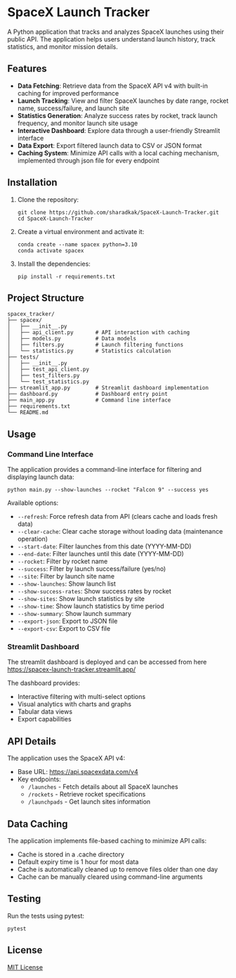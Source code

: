 # SpaceX Launch Tracker

A Python application that tracks and analyzes SpaceX launches using their public API. The application helps users understand launch history, track statistics, and monitor mission details.

## Features

- **Data Fetching**: Retrieve data from the SpaceX API v4 with built-in caching for improved performance
- **Launch Tracking**: View and filter SpaceX launches by date range, rocket name, success/failure, and launch site
- **Statistics Generation**: Analyze success rates by rocket, track launch frequency, and monitor launch site usage
- **Interactive Dashboard**: Explore data through a user-friendly Streamlit interface
- **Data Export**: Export filtered launch data to CSV or JSON format
- **Caching System**: Minimize API calls with a local caching mechanism, implemented through json file for every endpoint

## Installation

1. Clone the repository:
   ```
   git clone https://github.com/sharadkak/SpaceX-Launch-Tracker.git
   cd SpaceX-Launch-Tracker
   ```

2. Create a virtual environment and activate it:
   ```
   conda create --name spacex python=3.10
   conda activate spacex
   ```

3. Install the dependencies:
   ```
   pip install -r requirements.txt
   ```

## Project Structure

```
spacex_tracker/
├── spacex/
│   ├── __init__.py
│   ├── api_client.py       # API interaction with caching
│   ├── models.py           # Data models
│   ├── filters.py          # Launch filtering functions
│   └── statistics.py       # Statistics calculation
├── tests/
│   ├── __init__.py
│   ├── test_api_client.py
│   ├── test_filters.py
│   └── test_statistics.py
├── streamlit_app.py        # Streamlit dashboard implementation
├── dashboard.py            # Dashboard entry point
├── main_app.py             # Command line interface
├── requirements.txt
└── README.md
```

## Usage

### Command Line Interface

The application provides a command-line interface for filtering and displaying launch data:

```
python main.py --show-launches --rocket "Falcon 9" --success yes
```

Available options:

- `--refresh`: Force refresh data from API (clears cache and loads fresh data)
- `--clear-cache`: Clear cache storage without loading data (maintenance operation)
- `--start-date`: Filter launches from this date (YYYY-MM-DD)
- `--end-date`: Filter launches until this date (YYYY-MM-DD)
- `--rocket`: Filter by rocket name
- `--success`: Filter by launch success/failure (yes/no)
- `--site`: Filter by launch site name
- `--show-launches`: Show launch list
- `--show-success-rates`: Show success rates by rocket
- `--show-sites`: Show launch statistics by site
- `--show-time`: Show launch statistics by time period
- `--show-summary`: Show launch summary
- `--export-json`: Export to JSON file
- `--export-csv`: Export to CSV file

### Streamlit Dashboard

The streamlit dashboard is deployed and can be accessed from here <br>
https://spacex-launch-tracker.streamlit.app/

The dashboard provides:

- Interactive filtering with multi-select options
- Visual analytics with charts and graphs
- Tabular data views
- Export capabilities

## API Details

The application uses the SpaceX API v4:
- Base URL: https://api.spacexdata.com/v4
- Key endpoints:
  - `/launches` - Fetch details about all SpaceX launches
  - `/rockets` - Retrieve rocket specifications
  - `/launchpads` - Get launch sites information

## Data Caching

The application implements file-based caching to minimize API calls:

- Cache is stored in a .cache directory
- Default expiry time is 1 hour for most data
- Cache is automatically cleaned up to remove files older than one day
- Cache can be manually cleared using command-line arguments

## Testing

Run the tests using pytest:

```
pytest
```

## License

[MIT License](LICENSE)